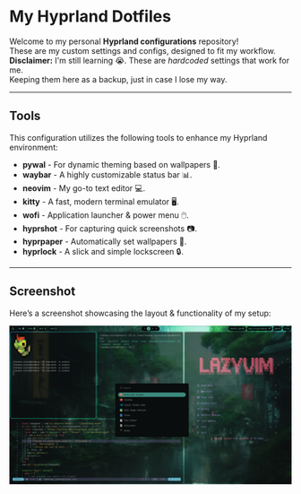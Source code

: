 # **My Hyprland Dotfiles**

Welcome to my personal **Hyprland configurations** repository!  
These are my custom settings and configs, designed to fit my workflow.  
**Disclaimer:** I'm still learning 😭. These are *hardcoded* settings that work for me.  
Keeping them here as a backup, just in case I lose my way.

---

## **Tools**

This configuration utilizes the following tools to enhance my Hyprland environment:

- **pywal** - For dynamic theming based on wallpapers 🎨.  
- **waybar** - A highly customizable status bar 📊.  
- **neovim** - My go-to text editor 💻.  
- **kitty** - A fast, modern terminal emulator 🖥️.  
- **wofi** - Application launcher & power menu 🖱️.  
- **hyprshot** - For capturing quick screenshots 📷.  
- **hyprpaper** - Automatically set wallpapers 🌅.  
- **hyprlock** - A slick and simple lockscreen 🔒.

---

## **Screenshot**

Here’s a screenshot showcasing the layout & functionality of my setup:

![Screenshot](images/example.png)